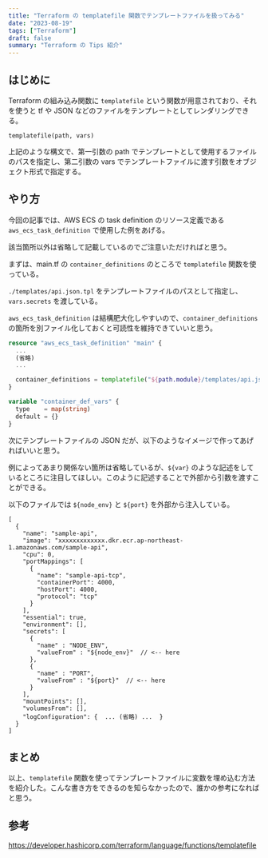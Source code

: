 ```yaml
---
title: "Terraform の templatefile 関数でテンプレートファイルを扱ってみる"
date: "2023-08-19"
tags: ["Terraform"]
draft: false
summary: "Terraform の Tips 紹介"
---
```


## はじめに

Terraform の組み込み関数に `templatefile` という関数が用意されており、それを使うと tf や JSON などのファイルをテンプレートとしてレンダリングできる。

```hcl
templatefile(path, vars)
```

上記のような構文で、第一引数の path でテンプレートとして使用するファイルのパスを指定し、第二引数の vars でテンプレートファイルに渡す引数をオブジェクト形式で指定する。

## やり方

今回の記事では、AWS ECS の task definition のリソース定義である `aws_ecs_task_definition` で使用した例をあげる。

該当箇所以外は省略して記載しているのでご注意いただければと思う。

まずは、main.tf の `container_definitions` のところで `templatefile` 関数を使っている。

`./templates/api.json.tpl` をテンプレートファイルのパスとして指定し、`vars.secrets` を渡している。

`aws_ecs_task_definition` は結構肥大化しやすいので、`container_definitions` の箇所を別ファイル化しておくと可読性を維持できていいと思う。

```hcl:modules/ecs/main.tf showLineNumbers
resource "aws_ecs_task_definition" "main" {
  ...
  (省略)
  ...

  container_definitions = templatefile("${path.module}/templates/api.json.tpl", var.container_def_vars)
}

variable "container_def_vars" {
  type    = map(string)
  default = {}
}
```

次にテンプレートファイルの JSON だが、以下のようなイメージで作ってあげればいいと思う。

例によってあまり関係ない箇所は省略しているが、`${var}` のような記述をしているところに注目してほしい。このように記述することで外部から引数を渡すことができる。

以下のファイルでは `${node_env}` と `${port}` を外部から注入している。

```json:modules/ecs/templates/api.json.tpl showLineNumbers
[
  {
    "name": "sample-api",
    "image": "xxxxxxxxxxxxx.dkr.ecr.ap-northeast-1.amazonaws.com/sample-api",
    "cpu": 0,
    "portMappings": [
      {
        "name": "sample-api-tcp",
        "containerPort": 4000,
        "hostPort": 4000,
        "protocol": "tcp"
      }
    ],
    "essential": true,
    "environment": [],
    "secrets": [
      {
        "name" : "NODE_ENV",
        "valueFrom" : "${node_env}"  // <-- here
      },
      {
        "name" : "PORT",
        "valueFrom" : "${port}"  // <-- here
      }
    ],
    "mountPoints": [],
    "volumesFrom": [],
    "logConfiguration": {  ... (省略) ...  }
  }
]
```

## まとめ

以上、`templatefile` 関数を使ってテンプレートファイルに変数を埋め込む方法を紹介した。こんな書き方をできるのを知らなかったので、誰かの参考になればと思う。

## 参考

https://developer.hashicorp.com/terraform/language/functions/templatefile
